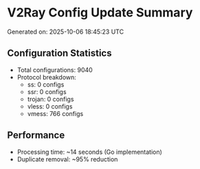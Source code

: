 # V2Ray Config Update Summary
Generated on: 2025-10-06 18:45:23 UTC

## Configuration Statistics
- Total configurations: 9040
- Protocol breakdown:
  - ss: 0 configs
  - ssr: 0 configs
  - trojan: 0 configs
  - vless: 0 configs
  - vmess: 766 configs

## Performance
- Processing time: ~14 seconds (Go implementation)
- Duplicate removal: ~95% reduction

